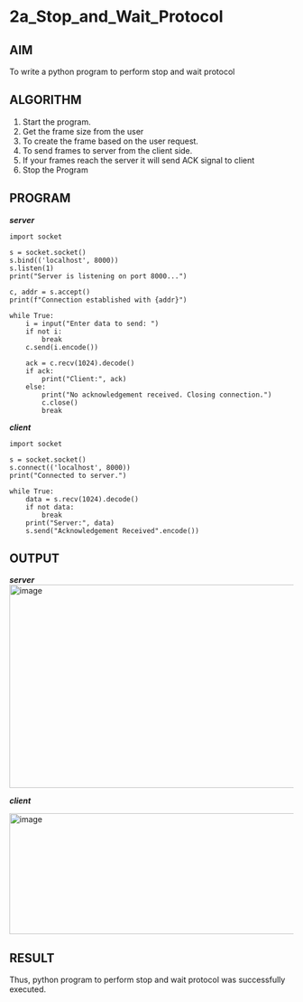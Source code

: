 # 2a_Stop_and_Wait_Protocol
## AIM 
To write a python program to perform stop and wait protocol
## ALGORITHM
1. Start the program.
2. Get the frame size from the user
3. To create the frame based on the user request.
4. To send frames to server from the client side.
5. If your frames reach the server it will send ACK signal to client
6. Stop the Program
## PROGRAM
***server***
```
import socket

s = socket.socket()
s.bind(('localhost', 8000))
s.listen(1)
print("Server is listening on port 8000...")

c, addr = s.accept()
print(f"Connection established with {addr}")

while True:
    i = input("Enter data to send: ")
    if not i:
        break
    c.send(i.encode())

    ack = c.recv(1024).decode()
    if ack:
        print("Client:", ack)
    else:
        print("No acknowledgement received. Closing connection.")
        c.close()
        break
```

***client***

```
import socket

s = socket.socket()
s.connect(('localhost', 8000))
print("Connected to server.")

while True:
    data = s.recv(1024).decode()
    if not data:
        break
    print("Server:", data)
    s.send("Acknowledgement Received".encode())
```

## OUTPUT
***server***
<img width="1060" height="360" alt="image" src="https://github.com/user-attachments/assets/95958c6f-fa17-41b5-a3f6-28d811b801df" />

***client***

<img width="1058" height="214" alt="image" src="https://github.com/user-attachments/assets/d9175a9e-43a7-439f-8b08-ba3fa9d8b456" />


## RESULT
Thus, python program to perform stop and wait protocol was successfully executed.
